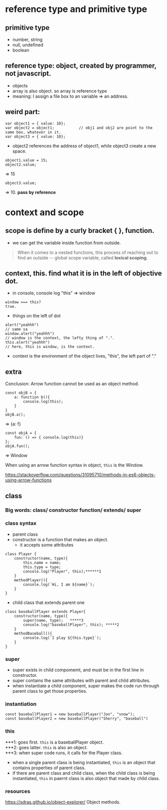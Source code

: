 # reference type and primitive type 
## primitive type
- number, string
- null, undefined
- boolean

## reference type: object, created by programmer, not javascript. 
- objects
- array is also object. so array is reference type
- meaning: I assign a file box to an variable => an address.

## weird part:
```
var object1 = { value: 10};
var object2 = object1;           // obj1 and obj2 are point to the same box, whatever in it.
var object3 = { value: 10};
```
- object2 references the address of object1, while object3 create a new space.
```
object1.value = 15;
object2.value;
```
=> 15
```
object3.value;
```
=> 10.
**pass by reference**


# context and scope
## scope is define by a curly bracket { }, function.
- we can get the variable inside function from outside. 
> When it comes to a nested functions, 
> this process of reaching out to find an outside -- global scope variable, called **lexical scoping**.

## context, **this**. find what it is in the left of objective dot.
- in console, console log "this" => window
```
window === this?
true.
```
- things on the left of dot 
```
alert("yeahhh")
// same sa
window.alert("yeahhh")
// window is the context, the lefty thing of ".".
this.alert("yeahhh")
// here, this is window, is the context.
```
- context is the environment of the object lives, "this", the left part of "."

## extra
Conclusion: Arrow function cannot be used as an object method.
```
const objB = {
	a: function b(){
		console.log(this);
	}
}
objB.a();
```
=> {a: f}
```
const objA = {
	fun: () => { console.log(this)}
};
objA.fun();
```
=>  Window

When using an arrow function syntax in object, ```this``` is the Window.

https://stackoverflow.com/questions/31095710/methods-in-es6-objects-using-arrow-functions

## class

### Big words: class/ constructor function/ extends/ super
### class syntax
- parent class
- constructor is a function that makes an object.
  - it accepts some attributes
```
class Player {
	constructor(name, type){
		this.name = name;
		this.type = type;
		console.log("Player", this);******1
	}
	methodPlayer(){
		console.log(`Hi, I am ${name}`);
	}
}
```
- child class that extends parent one
```
class baseballPlayer extends Player{
	constructor(name, type){
		super(name, type);   *****3
		console.log("baseballPlayer", this); *****2
	}
	methodBaseball(){
		console.log(`I play ${this.type}`);
	}
}
```
### super
- super exists in child compomemt, and must be in the first line in constructor.
- super contains the same attributes with parent and child attributes.
- when instantiate a child component, super makes the code run through parent class to get those properties.

### instantiation
```
const baseballPlayer1 = new baseballPlayer("Jon", "snow");
const baseballPlayer2 = new baseballPlayer("Sherry", "baseball")
```

### this
***1: goes first. ```this``` is a baseballPlayer object.    
***2: goes latter. ```this``` is also an object.     
***3: when super code runs, it calls for the Player class.

- when a single parent class is being instantiated, ```this``` is an object that contains properties of parent class.
- if there are parent class and child class, when the child class is being instantiated, ```this``` in paernt class is also object that made by child class.



### resources

https://sdras.github.io/object-explorer/
Object methods.


